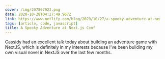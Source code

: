 ```yaml
---
cover: /img/207807923.png
date: 2020-10-28T04:27:49.967Z
link: https://www.netlify.com/blog/2020/10/27/a-spooky-adventure-at-next.js-conf/
tags: [article, code, javascript]
title: A Spooky Adventure at Next.js Conf
---
```


Cassidy had an excellent talk today about building an adventure game with NextJS, which is definitely in my interests because I’ve been building my own visual novel in NextJS over the last few months.
